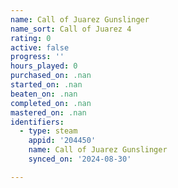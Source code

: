 ```yaml
---
name: Call of Juarez Gunslinger
name_sort: Call of Juarez 4
rating: 0
active: false
progress: ''
hours_played: 0
purchased_on: .nan
started_on: .nan
beaten_on: .nan
completed_on: .nan
mastered_on: .nan
identifiers:
  - type: steam
    appid: '204450'
    name: Call of Juarez Gunslinger
    synced_on: '2024-08-30'

---
```


